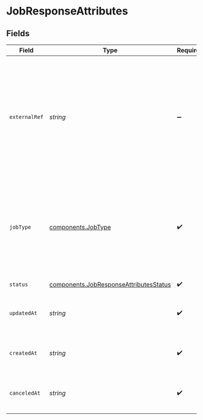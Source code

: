 # JobResponseAttributes


## Fields

| Field                                                                                                                                         | Type                                                                                                                                          | Required                                                                                                                                      | Description                                                                                                                                   | Example                                                                                                                                       |
| --------------------------------------------------------------------------------------------------------------------------------------------- | --------------------------------------------------------------------------------------------------------------------------------------------- | --------------------------------------------------------------------------------------------------------------------------------------------- | --------------------------------------------------------------------------------------------------------------------------------------------- | --------------------------------------------------------------------------------------------------------------------------------------------- |
| `externalRef`                                                                                                                                 | *string*                                                                                                                                      | :heavy_minus_sign:                                                                                                                            | A unique attribute that you could use to contain information from another company system, for example. The maximum length is 2048 characters. | abc123                                                                                                                                        |
| `jobType`                                                                                                                                     | [components.JobType](../../models/components/jobtype.md)                                                                                      | :heavy_check_mark:                                                                                                                            | The type of job. One of the following:<br/> - `billing_run` - a billing run job.<br/> - `payment_run` - a payment run job.<br/>               | billing-run                                                                                                                                   |
| `status`                                                                                                                                      | [components.JobResponseAttributesStatus](../../models/components/jobresponseattributesstatus.md)                                              | :heavy_check_mark:                                                                                                                            | The status of job.                                                                                                                            | pending                                                                                                                                       |
| `updatedAt`                                                                                                                                   | *string*                                                                                                                                      | :heavy_check_mark:                                                                                                                            | The date and time a resource was updated.                                                                                                     | 2017-01-10T11:41:19.244842Z                                                                                                                   |
| `createdAt`                                                                                                                                   | *string*                                                                                                                                      | :heavy_check_mark:                                                                                                                            | The date and time a resource was created.                                                                                                     | 2017-01-10T11:41:19.244842Z                                                                                                                   |
| `canceledAt`                                                                                                                                  | *string*                                                                                                                                      | :heavy_check_mark:                                                                                                                            | The date and time a resource was cancelled.                                                                                                   | 2017-01-10T11:41:19.244842Z                                                                                                                   |